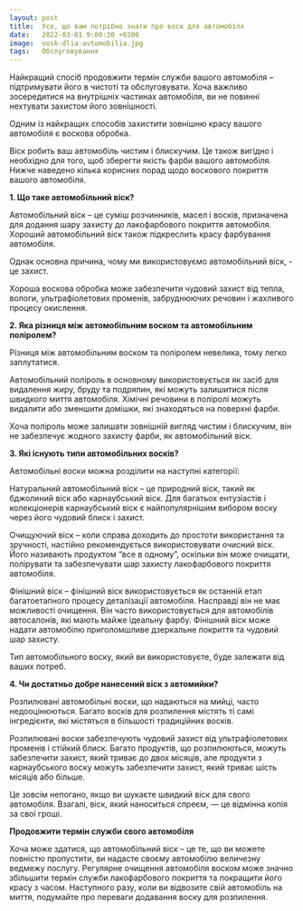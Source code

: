 ```yaml
---
layout: post
title:  Усе, що вам потрібно знати про воск для автомобіля
date:   2022-03-01 9:00:30 +0300
image:  vosk-dlia-avtomobilia.jpg
tags:   Обслуговування
---
```

Найкращий спосіб продовжити термін служби вашого автомобіля – підтримувати його в чистоті та обслуговувати. Хоча важливо зосередитися на внутрішніх частинах автомобіля, ви не повинні нехтувати захистом його зовнішності. 

Одним із найкращих способів захистити зовнішню красу вашого автомобіля є воскова обробка. 

Віск робить ваш автомобіль чистим і блискучим. Це також вигідно і необхідно для того, щоб зберегти якість фарби вашого автомобіля. Нижче наведено кілька корисних порад щодо воскового покриття вашого автомобіля. 


**1. Що таке автомобільний віск?** 


Автомобільний віск – це суміш розчинників, масел і восків, призначена для додання шару захисту до лакофарбового покриття автомобіля. Хороший автомобільний віск також підкреслить красу фарбування автомобіля. 

Однак основна причина, чому ми використовуємо автомобільний віск, - це захист. 

Хороша воскова обробка може забезпечити чудовий захист від тепла, вологи, ультрафіолетових променів, забруднюючих речовин і жахливого процесу окислення. 


**2. Яка різниця між автомобільним воском та автомобільним поліролем?**


Різниця між автомобільним воском та поліролем невелика, тому легко заплутатися. 

Автомобільний поліроль в основному використовується як засіб для видалення жиру, бруду та подряпин, які можуть залишитися після швидкого миття автомобіля. Хімічні речовини в поліролі можуть видалити або зменшити домішки, які знаходяться на поверхні фарби. 

Хоча поліроль може залишати зовнішній вигляд чистим і блискучим, він не забезпечує жодного захисту фарби, як автомобільний віск. 


**3. Які існують типи автомобільних восків?** 


Автомобільні воски можна розділити на наступні категорії:

Натуральний автомобільний віск – це природний віск, такий як бджолиний віск або карнаубський віск. Для багатьох ентузіастів і колекціонерів карнаубський віск є найпопулярнішим вибором воску через його чудовий блиск і захист.

Очищуючий віск – коли справа доходить до простоти використання та зручності, настійно рекомендується використовувати очисний віск. Його називають продуктом “все в одному”, оскільки він може очищати, полірувати та забезпечувати шар захисту лакофарбового покриття автомобіля.

Фінішний віск – фінішний віск використовується як останній етап багатоетапного процесу деталізації автомобіля. Насправді він не має можливості очищення. Він часто використовується для автомобілів автосалонів, які мають майже ідеальну фарбу. Фінішний віск може надати автомобілю приголомшливе дзеркальне покриття та чудовий шар захисту. 

Тип автомобільного воску, який ви використовуєте, буде залежати від ваших потреб. 


**4. Чи достатньо добре нанесений віск з автомийки?** 


Розпилювані автомобільні воски, що надаються на мийці, часто недооцінюються. Багато восків для розпилення містять ті самі інгредієнти, які містяться в більшості традиційних восків. 

Розпилювані воски забезпечують чудовий захист від ультрафіолетових променів і стійкий блиск. Багато продуктів, що розпилюються, можуть забезпечити захист, який триває до двох місяців, але продукти з карнаубського воску можуть забезпечити захист, який триває шість місяців або більше. 

Це зовсім непогано, якщо ви шукаєте швидкий віск для свого автомобіля. Взагалі, віск, який наноситься спреєм, — це відмінна копія за свої гроші. 


**Продовжити термін служби свого автомобіля**


Хоча може здатися, що автомобільний віск – це те, що ви можете повністю пропустити, ви надасте своєму автомобілю величезну ведмежу послугу. Регулярне очищення автомобіля воском може значно збільшити термін служби лакофарбового покриття та покращити його красу з часом. Наступного разу, коли ви відвозите свій автомобіль на миття, подумайте про переваги додавання воску для розпилення.